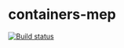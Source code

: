# containers-mep

[![Build status](https://ci.appveyor.com/api/projects/status/8nybh1rr8ctyk4dh?svg=true)](https://ci.appveyor.com/project/korobprog/container-mep)
